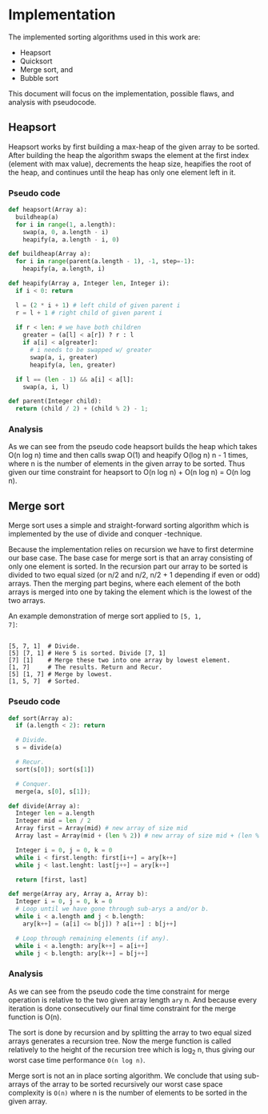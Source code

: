 # Implementation

The implemented sorting algorithms used in this work are:

  * Heapsort
  * Quicksort
  * Merge sort, and
  * Bubble sort

This document will focus on the implementation, possible flaws, and analysis
with pseudocode.

## Heapsort

Heapsort works by first building a max-heap of the given array to be sorted.
After building the heap the algorithm swaps the element at the first index
(element with max value), decrements the heap size, heapifies the root of the
heap, and continues until the heap has only one element left in it.

### Pseudo code

```python
def heapsort(Array a):
  buildheap(a)
  for i in range(1, a.length):
    swap(a, 0, a.length - i)
    heapify(a, a.length - i, 0)
```


```python
def buildheap(Array a):
  for i in range(parent(a.length - 1), -1, step=-1):
    heapify(a, a.length, i)
```

```python
def heapify(Array a, Integer len, Integer i):
  if i < 0: return

  l = (2 * i + 1) # left child of given parent i
  r = l + 1 # right child of given parent i
  
  if r < len: # we have both children
    greater = (a[l] < a[r]) ? r : l
    if a[i] < a[greater]:
      # i needs to be swapped w/ greater
      swap(a, i, greater)
      heapify(a, len, greater)

  if l == (len - 1) && a[i] < a[l]:
    swap(a, i, l)
```

```python
def parent(Integer child):
  return (child / 2) + (child % 2) - 1;
```

### Analysis

As we can see from the pseudo code heapsort builds the heap which takes
O(n log n) time and then calls swap O(1) and heapify O(log n) n - 1 times,
where n is the number of elements in the given array to be sorted. Thus given
our time constraint for heapsort to O(n log n) + O(n log n) = O(n log n).

## Merge sort

Merge sort uses a simple and straight-forward sorting algorithm which is
implemented by the use of divide and conquer -technique.

Because the implementation relies on recursion we have to first determine our
base case. The base case for merge sort is that an array consisting of only
one element is sorted. In the recursion part our array to be sorted is divided
to two equal sized (or n/2 and n/2, n/2 + 1 depending if even or odd) arrays.
Then the merging part begins, where each element of the both arrays is merged
into one by taking the element which is the lowest of the two arrays.

An example demonstration of merge sort applied to <code>[5, 1, 7]</code>:

<code>
[5, 7, 1]  # Divide.
[5] [7, 1] # Here 5 is sorted. Divide [7, 1]
[7] [1]    # Merge these two into one array by lowest element.
[1, 7]     # The results. Return and Recur.
[5] [1, 7] # Merge by lowest.
[1, 5, 7]  # Sorted.
</code>

### Pseudo code

```python
def sort(Array a):
  if (a.length < 2): return

  # Divide.
  s = divide(a)

  # Recur.
  sort(s[0]); sort(s[1])

  # Conquer.
  merge(a, s[0], s[1]);
```

```python
def divide(Array a):
  Integer len = a.length
  Integer mid = len / 2
  Array first = Array(mid) # new array of size mid
  Array last = Array(mid + (len % 2)) # new array of size mid + (len % 2)

  Integer i = 0, j = 0, k = 0
  while i < first.length: first[i++] = ary[k++]
  while j < last.lenght: last[j++] = ary[k++]

  return [first, last]
```

```python
def merge(Array ary, Array a, Array b):
  Integer i = 0, j = 0, k = 0
  # Loop until we have gone through sub-arys a and/or b.
  while i < a.length and j < b.length:
    ary[k++] = (a[i] <= b[j]) ? a[i++] : b[j++]

  # Loop through remaining elements (if any).
  while i < a.length: ary[k++] = a[i++]
  while j < b.length: ary[k++] = b[j++]
```

### Analysis

As we can see from the pseudo code the time constraint for merge operation
is relative to the two given array length <code>ary</code> n. And because
every iteration is done consecutively our final time constraint for the merge
function is O(n).

The sort is done by recursion and by splitting the array to two equal sized
arrays generates a recursion tree. Now the merge function is called relatively
to the height of the recursion tree which is </code>log<sub>2</sub> n</code>,
thus giving our worst case time performance <code>O(n log n)</code>.

Merge sort is not an in place sorting algorithm. We conclude that using
sub-arrays of the array to be sorted recursively our worst case space
complexity is <code>O(n)</code> where n is the number of elements to be sorted
in the given array.

